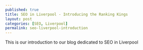```yaml
---
published: true
title: SEO in Liverpool - Introducing the Ranking Kings
layout: post
categories: [SEO, Liverpool]
permalink: seo-liverpool-introduction
---
```

This is our introduction to our blog dedicated to SEO in Liverpool